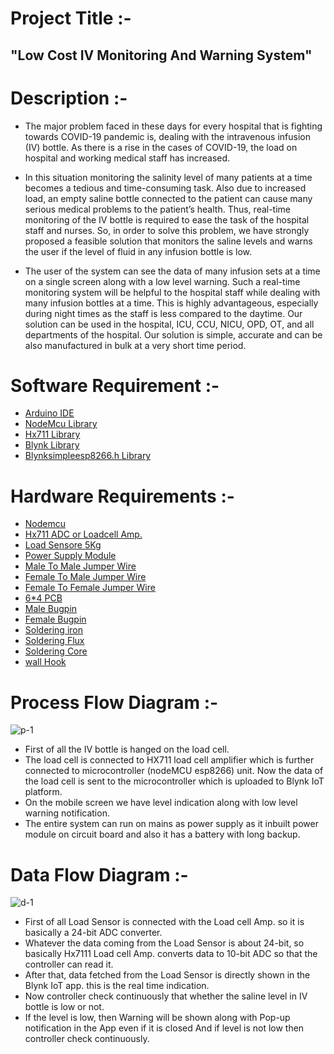 # Project Title :- #
## "Low Cost IV Monitoring And Warning System" 

# Description :- #

* The major problem faced in these days for every hospital that is fighting towards COVID-19 pandemic is, dealing with the intravenous infusion (IV) bottle. As there is a rise in the cases of COVID-19, the load on hospital and working medical staff has increased.

* In this situation monitoring the salinity level of many patients at a time becomes a tedious and time-consuming task. Also due to increased load, an empty saline bottle connected to the patient can cause many serious medical problems to the patient’s health. Thus, real-time monitoring of the IV bottle is required to ease the task of the hospital staff and nurses. So, in order to solve this problem, we have strongly proposed a feasible solution that monitors the saline levels and warns the user if the level of fluid in any infusion bottle is low.

* The user of the system can see the data of many infusion sets at a time on a single screen along with a low level warning. Such a real-time monitoring system will be helpful to the hospital staff while dealing with many infusion bottles at a time. This is highly advantageous, especially during night times as the staff is less compared to the daytime. Our solution can be used in the hospital, ICU, CCU, NICU, OPD, OT, and all departments of the hospital. Our solution is simple, accurate and can be also manufactured in bulk at a very short time period.

# Software Requirement :-

* [Arduino IDE](https://www.arduino.cc/en/main/software)
* [NodeMcu Library](https://www.instructables.com/id/Quick-Start-to-Nodemcu-ESP8266-on-Arduino-IDE/)
* [Hx711 Library](https://github.com/bogde/HX711)
* [Blynk Library](https://github.com/blynkkk/blynk-library)
* [Blynksimpleesp8266.h Library](https://github.com/blynkkk/blynk-library/blob/master/src/BlynkSimpleEsp8266.h)

# Hardware Requirements :-

* [Nodemcu](https://www.amazon.in/Robotbanao-NodeMcu-Development-Board-ESP8266/dp/B07D32X6GN/ref=sr_1_2?dchild=1&keywords=Nodemcu&qid=1586329342&sr=8-2)
* [Hx711 ADC or Loadcell Amp.](https://www.amazon.in/Robodo-Electronics-SEN13879-Dual-Channel-Precision/dp/B07B8SJTGW/ref=sr_1_3?dchild=1&keywords=Hx711&qid=1586329454&sr=8-3)
* [Load Sensore 5Kg](https://www.amazon.in/REES52-Load-Cell-Weighing-Sensor/dp/B07V3LZHBG/ref=sr_1_1?crid=2XETY8VRMMK9U&dchild=1&keywords=load+sensor+5kg&qid=1586329511&sprefix=5kg+load+sen%2Caps%2C317&sr=8-1)
* [Power Supply Module](https://www.amazon.in/Robodo-Electronics-OTH17-Arduino-Raspberry/dp/B07B918S9L/ref=sr_1_3?crid=1Q2UK32PPEZQB&dchild=1&keywords=power+supply+module&qid=1586330011&sprefix=power+supply+%2Caps%2C339&sr=8-3)
* [Male To Male Jumper Wire](https://www.amazon.in/ApTechDeals-Jumper-Female-breadboard-jumper/dp/B074J9CPV3/ref=sr_1_2?crid=3MY4CGDNPL03B&dchild=1&keywords=male+to+male+jumper+wires&qid=1586329561&sprefix=male+to+male+%2Caps%2C381&sr=8-2)
* [Female To Male Jumper Wire](https://www.amazon.in/ApTechDeals-Jumper-Female-breadboard-jumper/dp/B074J9CPV3/ref=sr_1_2?crid=3MY4CGDNPL03B&dchild=1&keywords=male+to+male+jumper+wires&qid=1586329561&sprefix=male+to+male+%2Caps%2C381&sr=8-2)
* [Female To Female Jumper Wire](https://www.amazon.in/ApTechDeals-Jumper-Female-breadboard-jumper/dp/B074J9CPV3/ref=sr_1_2?crid=3MY4CGDNPL03B&dchild=1&keywords=male+to+male+jumper+wires&qid=1586329561&sprefix=male+to+male+%2Caps%2C381&sr=8-2)
* [6*4 PCB](https://www.amazon.in/General-purpose-female-pinhead-connector/dp/B07X86M6V6/ref=sr_1_1?dchild=1&keywords=6*4+pcb&qid=1586329625&sr=8-1)
* [Male Bugpin](https://www.amazon.in/General-purpose-female-pinhead-connector/dp/B07X86M6V6/ref=sr_1_1?dchild=1&keywords=6*4+pcb&qid=1586329625&sr=8-1)
* [Female Bugpin](https://www.amazon.in/General-purpose-female-pinhead-connector/dp/B07X86M6V6/ref=sr_1_1?dchild=1&keywords=6*4+pcb&qid=1586329625&sr=8-1)
* [Soldering iron](https://www.amazon.in/Twisted-25-Watt-Soldering-Iron/dp/B07H7RB5Q4/ref=sr_1_9?crid=KBXHOQ60L92M&dchild=1&keywords=soldering+iron+set&qid=1586329699&sprefix=solde%2Caps%2C367&sr=8-9)
* [Soldering Flux](https://www.amazon.in/Twisted-25-Watt-Soldering-Iron/dp/B07H7RB5Q4/ref=sr_1_9?crid=KBXHOQ60L92M&dchild=1&keywords=soldering+iron+set&qid=1586329699&sprefix=solde%2Caps%2C367&sr=8-9)
* [Soldering Core](https://www.amazon.in/Twisted-25-Watt-Soldering-Iron/dp/B07H7RB5Q4/ref=sr_1_9?crid=KBXHOQ60L92M&dchild=1&keywords=soldering+iron+set&qid=1586329699&sprefix=solde%2Caps%2C367&sr=8-9)
* [wall Hook](https://www.flipkart.com/daluci-strong-adhesive-hook-wall-door-sticky-hanger/p/itmca741139c2a0d?pid=HOKFJAXHPASU9G7W&lid=LSTHOKFJAXHPASU9G7W14NOTX&marketplace=FLIPKART&srno=b_2_52&otracker=browse&fm=organic&iid=c74fbe91-e99c-4f8a-b277-abe8c267347b.HOKFJAXHPASU9G7W.SEARCH&ppt=browse&ppn=browse&ssid=4ok87mxfg00000001586329134841)

# Process Flow Diagram :-


![p-1](https://user-images.githubusercontent.com/63282206/78758094-30922f80-799b-11ea-9b03-e073470608b7.PNG)

* First of all the IV bottle is hanged on the load cell. 
* The load cell is connected to HX711 load cell amplifier which is further connected to microcontroller (nodeMCU esp8266) unit. Now the data of the load cell is sent to the microcontroller which is uploaded to Blynk IoT platform. 
* On the mobile screen we have level indication along with low level warning notification.
* The entire system can run on mains as power supply as it inbuilt power module on circuit board and also it has a battery with long backup.

# Data Flow Diagram :-


![d-1](https://user-images.githubusercontent.com/63282206/78861396-46aef700-7a52-11ea-876e-65c6465b0877.PNG)

* First of all Load Sensor is connected with the Load cell Amp. so it is basically a 24-bit ADC converter.
* Whatever the data coming from the Load Sensor is about 24-bit, so basically Hx7111 Load cell Amp. converts data to 10-bit ADC so that the controller can read it.
* After that, data fetched from the Load Sensor is directly shown in the Blynk IoT app. this is the real time indication.
* Now controller check continuously that whether the saline level in IV bottle is low or not.
* If the level is low, then Warning will be shown along with Pop-up notification in the App even if it is closed And if level is not low then controller check continuously.

